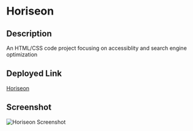 # Horiseon

##  Description
An HTML/CSS code project focusing on accessiblity and search engine optimization

## Deployed Link
[Horiseon](https://themightynail.github.io/Horiseon/)

## Screenshot
![Horiseon Screenshot](images/horiseon-screenshot.jpg)